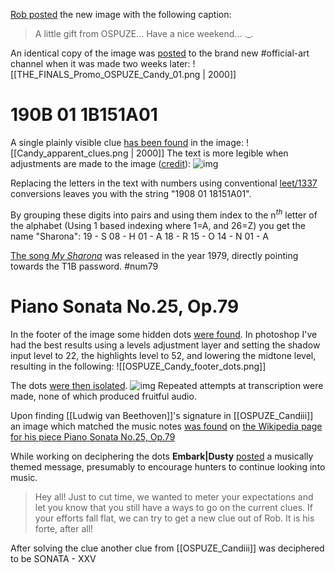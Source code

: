 [Rob posted](https://discord.com/channels/1008696016318513243/1011929497139953744/1030567417132359680) the new image with the following caption:
> A little gift from OSPUZE... Have a nice weekend... .\_.

An identical copy of the image was [posted](https://discord.com/channels/1008696016318513243/1031539174743998526/1035157380469620736) to the brand new <label>#</label>official-art channel when it was 
made two weeks later:
![[THE_FINALS_Promo_OSPUZE_Candy_01.png | 2000]]

# 190B 01 1B151A01
A single plainly visible clue [has been found](https://discord.com/channels/1008696016318513243/1011929497139953744/1030569466481885274) in the image:
![[Candy_apparent_clues.png | 2000]]
The text is more legible when adjustments are made to the image ([credit](https://discord.com/channels/1008696016318513243/1011929497139953744/1030570013935009872)):
![img](https://cdn.discordapp.com/attachments/1011929497139953744/1030570013536563210/Screen_Shot_2022-10-14_at_3.57.08_PM.png)

Replacing the letters in the text with numbers using conventional [leet/1337](https://simple.wikipedia.org/wiki/Leet) conversions leaves you with the string "1908 01 18151A01". 

By grouping these digits into pairs and using them index to the n$^{th}$ letter of the alphabet (Using 1 based indexing where 1=A, and 26=Z) you get the name "Sharona": 
	19 - S
	08 - H
	01 - A
	18 - R
	15 - O
	14 - N
	01 - A

[The song *My Sharona*](https://en.wikipedia.org/wiki/My_Sharona) was released in the year 1979, directly pointing towards the T1B password. #num79 

# Piano Sonata No.25, Op.79
In the footer of the image some hidden dots [were found](https://discord.com/channels/1008696016318513243/1011929497139953744/1030576860943372379.). In photoshop I've had the best results using a levels adjustment layer and setting the shadow input level to 22, the highlights level to 52, and lowering the midtone level, resulting in the following:
![[OSPUZE_Candy_footer_dots.png]]

The dots [were then isolated](https://discord.com/channels/1008696016318513243/1011929497139953744/1030682545274228746).
![img](https://cdn.discordapp.com/attachments/1011929497139953744/1030682544984838164/CandyDots.png)
Repeated attempts at transcription were made, none of which produced fruitful audio.

Upon finding [[Ludwig van Beethoven]]'s signature in [[OSPUZE_Candiii]] an image which matched the music notes [was found](https://discord.com/channels/1008696016318513243/1011929497139953744/1035914050883829790) on [the Wikipedia page for his piece Piano Sonata No.25, Op.79](https://en.wikipedia.org/wiki/Piano_Sonata_No._25_(Beethoven))

While working on deciphering the dots **Embark|Dusty** [posted](https://discord.com/channels/1008696016318513243/1011929497139953744/1031985558685229107) a musically themed message, presumably to encourage hunters to continue looking into music.
> Hey all! Just to cut time, we wanted to meter your expectations and let you know that you still have a ways to go on the current clues. If your efforts fall flat, we can try to get a new clue out of Rob. It is his forte, after all!

After solving the clue another clue from [[OSPUZE_Candiii]] was deciphered to be SONATA - XXV

